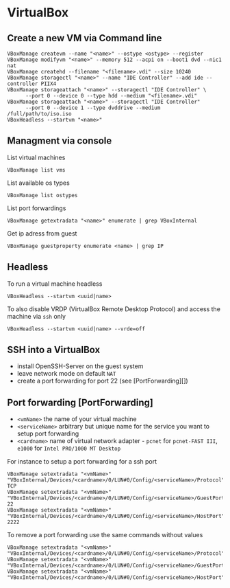 # VirtualBox #

## Create a new VM via Command line ##

	VBoxManage createvm --name "<name>" --ostype <ostype> --register
	VBoxManage modifyvm "<name>" --memory 512 --acpi on --boot1 dvd --nic1 nat
	VBoxManage createhd --filename "<filename>.vdi" --size 10240
	VBoxManage storagectl "<name>" --name "IDE Controller" --add ide --controller PIIX4
	VBoxManage storageattach "<name>" --storagectl "IDE Controller" \
	      --port 0 --device 0 --type hdd --medium "<filename>.vdi"
	VBoxManage storageattach "<name>" --storagectl "IDE Controller"
	      --port 0 --device 1 --type dvddrive --medium /full/path/to/iso.iso
	VBoxHeadless --startvm "<name>"

## Managment via console ##

List virtual machines

	VBoxManage list vms

List available os types

	VBoxManage list ostypes

List port forwardings

	VBoxManage getextradata "<name>" enumerate | grep VBoxInternal

Get ip adress from guest

	VBoxManage guestproperty enumerate <name> | grep IP

## Headless ##

To run a virtual machine headless

	VBoxHeadless --startvm <uuid|name>

To also disable VRDP (VirtualBox Remote Desktop Protocol) and access the machine via `ssh` only

	VBoxHeadless --startvm <uuid|name> --vrde=off

## SSH into a VirtualBox ##

- install OpenSSH-Server on the guest system
- leave network mode on default `NAT`
- create a port forwarding for port 22 (see [PortForwarding][])

## Port forwarding [PortForwarding] ##

- `<vmName>` the name of your virtual machine
- `<serviceName>` arbitrary but unique name for the service you want to setup port forwarding
- `<cardname>` name of virtual network adapter - `pcnet` for `pcnet-FAST III`, `e1000` for `Intel PRO/1000 MT Desktop`

For instance to setup a port forwarding for a ssh port

	VBoxManage setextradata "<vmName>" "VBoxInternal/Devices/<cardname>/0/LUN#0/Config/<serviceName>/Protocol" TCP
	VBoxManage setextradata "<vmName>" "VBoxInternal/Devices/<cardname>/0/LUN#0/Config/<serviceName>/GuestPort" 22
	VBoxManage setextradata "<vmName>" "VBoxInternal/Devices/<cardname>/0/LUN#0/Config/<serviceName>/HostPort" 2222

To remove a port forwarding use	the same commands without values

	VBoxManage setextradata "<vmName>" "VBoxInternal/Devices/<cardname>/0/LUN#0/Config/<serviceName>/Protocol"
	VBoxManage setextradata "<vmName>" "VBoxInternal/Devices/<cardname>/0/LUN#0/Config/<serviceName>/GuestPort"
	VBoxManage setextradata "<vmName>" "VBoxInternal/Devices/<cardname>/0/LUN#0/Config/<serviceName>/HostPort"
